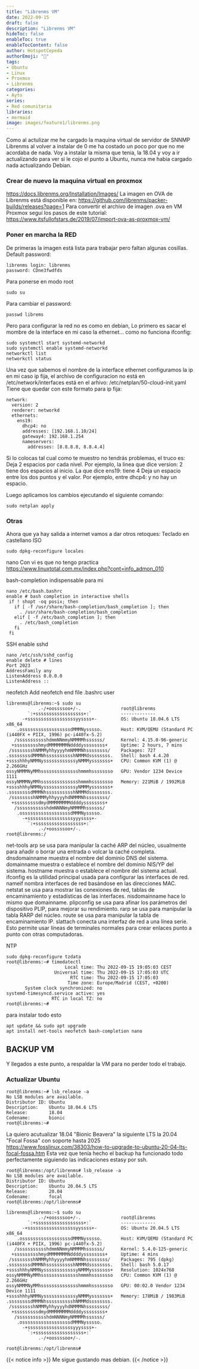 ```yaml
---
title: "Librenms VM"
date: 2022-09-15
draft: false
description: "Librenms VM"
hideToc: false
enableToc: true
enableTocContent: false
author: HotspotCepeda 
authorEmoji: "🗻"
tags:
- Ubuntu
- Linux
- Proxmox
- Librenms
categories:
- Ayto
series:
- Red comunitaria
libraries:
- mermaid
image: images/feature1/librenms.png
---
```

Como al actulizar me he cargado la maquina virtual de servidor de SNNMP Librenms al volver a instalar de 0 me ha costado un poco por que no me acordaba de nada.
Voy a instalar la misma que tenia, la 18.04 y voy a ir actualizando para ver si le cojo el punto a Ubuntu, nunca me habia cargado nada actualizando Debian.
<!--more-->
### Crear de nuevo la maquina virtual en proxmox
https://docs.librenms.org/Installation/Images/
La imagen en OVA de Librenms está disponible en:
https://github.com/librenms/packer-builds/releases?page=1
Para convertir el archivo de imagen .ova en VM Proxmox seguí los pasos de este tutorial:
https://www.itsfullofstars.de/2019/07/import-ova-as-proxmox-vm/
### Poner en marcha la RED
De primeras la imagen está lista para trabajar pero faltan algunas cosillas.
Default password:
```
librenms login: librenms
password: CDne3fwdfds
```
Para ponerse en modo root 
```
sudo su
```
Para cambiar el password:
```
passwd librems
```
Pero para configurar la red no es como en debian,
Lo primero es sacar el mombre de la interface en mi caso la ethernet... como no funciona ifconfig:
```
sudo systemctl start systemd-networkd
sudo systemctl enable systemd-networkd
networkctl list
networkctl status
```
Una vez que sabemos el nombre de la interface ethernet configuramos la ip en mi caso ip fija, el archivo de configuracion no está en /etc/network/interfaces está en el arhivo:
/etc/netplan/50-cloud-init.yaml
Tiene que quedar con este formato para ip fija:
```
network:
  version: 2
  renderer: networkd
  ethernets:
    ens19:
      dhcp4: no
      addresses: [192.168.1.10/24]
      gateway4: 192.168.1.254
      nameservers:
        addresses: [8.8.8.8, 8.8.4.4]
```
Si lo colocas tal cual como te muestro no tendrás problemas, el truco es:
Deja 2 espacios por cada nivel. Por ejemplo, la linea que dice version: 2 tiene dos espacios al inicio. La que dice ens19: tiene 4
Deja un espacio entre los dos puntos y el valor. Por ejemplo, entre dhcp4: y no hay un espacio.

Luego aplicamos los cambios ejecutando el siguiente comando:
``` 
sudo netplan apply
```
### Otras
Ahora que ya hay salida a internet vamos a dar otros retoques:
Teclado en castellano ISO
```
sudo dpkg-reconfigure locales
```
nano
Con vi es que no tengo practica https://www.linuxtotal.com.mx/index.php?cont=info_admon_010

bash-completion
indispensable para mi
```
nano /etc/bash.bashrc
enable # bash completion in interactive shells
 if ! shopt -oq posix; then
   if [ -f /usr/share/bash-completion/bash_completion ]; then
     . /usr/share/bash-completion/bash_completion
   elif [ -f /etc/bash_completion ]; then
     . /etc/bash_completion
   fi
 fi
```

SSH
enable sshd
```
nano /etc/ssh/sshd_config
enable delete # lines
Port 2023
AddressFamily any
ListenAddress 0.0.0.0
ListenAddress ::
```

neofetch
Add neofetch end file .bashrc user
```
librenms@librenms:~$ sudo su
            .-/+oossssoo+/-.               root@librenms
        `:+ssssssssssssssssss+:`           -------------
      -+ssssssssssssssssssyyssss+-         OS: Ubuntu 18.04.6 LTS x86_64
    .ossssssssssssssssssdMMMNysssso.       Host: KVM/QEMU (Standard PC (i440FX + PIIX, 1996) pc-i440fx-5.2)
   /ssssssssssshdmmNNmmyNMMMMhssssss/      Kernel: 4.15.0-96-generic
  +ssssssssshmydMMMMMMMNddddyssssssss+     Uptime: 2 hours, 7 mins
 /sssssssshNMMMyhhyyyyhmNMMMNhssssssss/    Packages: 727
.ssssssssdMMMNhsssssssssshNMMMdssssssss.   Shell: bash 4.4.20
+sssshhhyNMMNyssssssssssssyNMMMysssssss+   CPU: Common KVM (1) @ 2.266GHz
ossyNMMMNyMMhsssssssssssssshmmmhssssssso   GPU: Vendor 1234 Device 1111
ossyNMMMNyMMhsssssssssssssshmmmhssssssso   Memory: 221MiB / 1992MiB
+sssshhhyNMMNyssssssssssssyNMMMysssssss+
.ssssssssdMMMNhsssssssssshNMMMdssssssss.
 /sssssssshNMMMyhhyyyyhdNMMMNhssssssss/
  +sssssssssdmydMMMMMMMMddddyssssssss+
   /ssssssssssshdmNNNNmyNMMMMhssssss/
    .ossssssssssssssssssdMMMNysssso.
      -+sssssssssssssssssyyyssss+-
        `:+ssssssssssssssssss+:`
            .-/+oossssoo+/-.
root@librenms:/
```

net-tools
arp se usa para manipular la caché ARP del núcleo, usualmente para añadir o borrar una entrada o volcar la caché completa.
dnsdomainname muestra el nombre del dominio DNS del sistema.
domainname muestra o establece el nombre del dominio NIS/YP del sistema.
hostname muestra o establece el nombre del sistema actual.
ifconfig es la utilidad principal usada para configurar las interfaces de red.
nameif nombra interfaces de red basándose en las direcciones MAC.
netstat se usa para mostrar las conexiones de red, tablas de encaminamiento y estadísticas de las interfaces.
nisdomainname hace lo mismo que domainname.
plipconfig se usa para afinar los parámetros del dispositivo PLIP, para mejorar su rendimiento.
rarp se usa para manipular la tabla RARP del núcleo.
route se usa para manipular la tabla de encaminamiento IP.
slattach conecta una interfaz de red a una línea serie. Esto permite usar líneas de terminales normales para crear enlaces punto a punto con otras computadoras.

NTP
```
sudo dpkg-reconfigure tzdata
root@librenms:~# timedatectl
                      Local time: Thu 2022-09-15 19:05:03 CEST
                  Universal time: Thu 2022-09-15 17:05:03 UTC
                        RTC time: Thu 2022-09-15 17:05:03
                       Time zone: Europe/Madrid (CEST, +0200)
       System clock synchronized: no
systemd-timesyncd.service active: yes
                 RTC in local TZ: no
root@librenms:~#
```

para instalar todo esto
```
apt update && sudo apt upgrade
apt install net-tools neofetch bash-completion nano
```

## BACKUP VM
Y llegados a este punto, a respaldar la VM para no perder todo el trabajo.
### Actualizar Ubuntu
```
root@librenms:~# lsb_release -a
No LSB modules are available.
Distributor ID: Ubuntu
Description:    Ubuntu 18.04.6 LTS
Release:        18.04
Codename:       bionic
root@librenms:~#
```
La quiero acutualizar 18.04 "Bionic Beavera" la siguiente LTS la 20.04 "Focal Fossa" con soporte hasta 2025
https://www.fosslinux.com/38303/how-to-upgrade-to-ubuntu-20-04-lts-focal-fossa.htm
Esta vez que tenía hecho el backup ha funcionado todo perfectamente siguiendo las indicaciones estasy por ssh.
```
root@librenms:/opt/librenms# lsb_release -a
No LSB modules are available.
Distributor ID: Ubuntu
Description:    Ubuntu 20.04.5 LTS
Release:        20.04
Codename:       focal
root@librenms:/opt/librenms#
```
```
librenms@librenms:~$ sudo su
            .-/+oossssoo+/-.               root@librenms
        `:+ssssssssssssssssss+:`           -------------
      -+ssssssssssssssssssyyssss+-         OS: Ubuntu 20.04.5 LTS x86_64
    .ossssssssssssssssssdMMMNysssso.       Host: KVM/QEMU (Standard PC (i440FX + PIIX, 1996) pc-i440fx-5.2)
   /ssssssssssshdmmNNmmyNMMMMhssssss/      Kernel: 5.4.0-125-generic
  +ssssssssshmydMMMMMMMNddddyssssssss+     Uptime: 4 mins
 /sssssssshNMMMyhhyyyyhmNMMMNhssssssss/    Packages: 795 (dpkg)
.ssssssssdMMMNhsssssssssshNMMMdssssssss.   Shell: bash 5.0.17
+sssshhhyNMMNyssssssssssssyNMMMysssssss+   Resolution: 1024x768
ossyNMMMNyMMhsssssssssssssshmmmhssssssso   CPU: Common KVM (1) @ 2.266GHz
ossyNMMMNyMMhsssssssssssssshmmmhssssssso   GPU: 00:02.0 Vendor 1234 Device 1111
+sssshhhyNMMNyssssssssssssyNMMMysssssss+   Memory: 178MiB / 1983MiB
.ssssssssdMMMNhsssssssssshNMMMdssssssss.
 /sssssssshNMMMyhhyyyyhdNMMMNhssssssss/
  +sssssssssdmydMMMMMMMMddddyssssssss+
   /ssssssssssshdmNNNNmyNMMMMhssssss/
    .ossssssssssssssssssdMMMNysssso.
      -+sssssssssssssssssyyyssss+-
        `:+ssssssssssssssssss+:`
            .-/+oossssoo+/-.

root@librenms:/opt/librenms#
```

{{< notice info >}}
Me sigue gustando mas debian.
{{< /notice >}}
